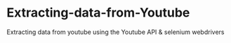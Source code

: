# Extracting-data-from-Youtube
Extracting data from youtube using the Youtube API &amp; selenium webdrivers
